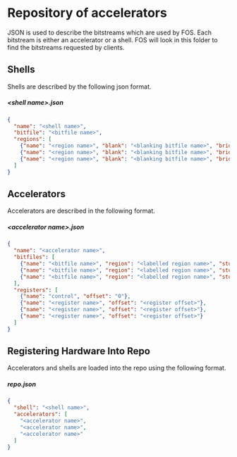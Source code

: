 # Repository of accelerators
JSON is used to describe the bitstreams which are used by FOS. Each bitstream is either an accelerator or a shell.
FOS will look in this folder to find the bitstreams requested by clients.

## Shells
Shells are described by the following json format.
##### &lt;shell name&gt;.json #####
```json
{
  "name": "<shell name>",
  "bitfile": "<bitfile name>",
  "regions": [
    {"name": "<region name>", "blank": "<blanking bitfile name>", "bridge": "<blocker addr>", "addr": "<addr>"},
    {"name": "<region name>", "blank": "<blanking bitfile name>", "bridge": "<blocker addr>", "addr": "<addr>"},
    {"name": "<region name>", "blank": "<blanking bitfile name>", "bridge": "<blocker addr>", "addr": "<addr>"}
  ]
}
```

## Accelerators
Accelerators are described in the following format.
##### &lt;accelerator name&gt;.json #####
```json
{
  "name": "<accelerator name>",
  "bitfiles": [
    {"name": "<bitfile name>", "region": "<labelled region name>", "stubregions": ["<region>", "<region>"]},
    {"name": "<bitfile name>", "region": "<labelled region name>", "stubregions": ["<region>", "<region>"]},
    {"name": "<bitfile name>", "region": "<labelled region name>", "stubregions": ["<region>", "<region>"]}
  ],
  "registers": [
    {"name": "control", "offset": "0"},
    {"name": "<register name>", "offset": "<register offset>"},
    {"name": "<register name>", "offset": "<register offset>"},
    {"name": "<register name>", "offset": "<register offset>"}
  ]
}
```


## Registering Hardware Into Repo
Accelerators and shells are loaded into the repo using the following format.
##### repo.json #####
```json
{
  "shell": "<shell name>",
  "accelerators": [
    "<accelerator name>",
    "<accelerator name>",
    "<accelerator name>"
  ]
}
```

